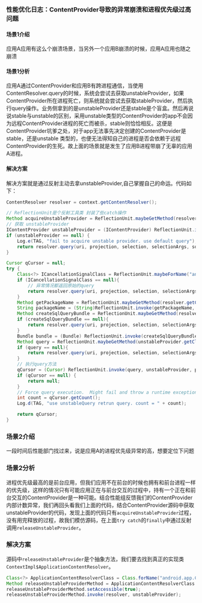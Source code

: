 ### 性能优化日志：ContentProvider导致的异常崩溃和进程优先级过高问题

#### 场景1介绍
应用A应用有这么个崩溃场景，当另外一个应用B崩溃的时候，应用A应用也随之崩溃

#### 场景1分析
应用A通过ContentProvider和应用B有跨进程通信，当使用ContentResolver.query的时候，系统会尝试去获取unstableProvider，如果ContentProvider所在进程死亡，则系统就会尝试去获取stableProvider，然后执行query操作。业务侧拿到的是unstableProvider还是stable是个盲盒。然后再说说stable与unstable的区别，采用unstable类型的ContentProvider的app不会因为远程ContentProvider进程的死亡而被杀，stable则恰恰相反。这便是ContentProvider坑爹之处，对于app无法事先决定创建的ContentProvider是stable，还是unstable 类型的，也便无法得知自己的进程是否会依赖于远程ContentProvider的生死。故上面的场景就是发生了应用B进程带崩了无辜的应用A进程。

#### 解决方案
解决方案就是通过反射主动去拿unstableProvider,自己掌握自己的命运。代码如下：
```java
ContentResolver resolver = context.getContentResolver();

// ReflectionUnit是个反射工具类 封装了些catch操作
Method acquireUnstableProvider = ReflectionUnit.maybeGetMethod(resolver.getClass(),"acquireUnstableProvider", Uri.class);
// 获取 unstableProvider
IContentProvider unstableProvider = (IContentProvider) ReflectionUnit.invoke(acquireUnstableProvider, resolver, uri);
if (unstableProvider == null) {
    Log.e(TAG, "fail to acquire unstable provider. use default query");
    return resolver.query(uri, projection, selection, selectionArgs, sortOrder);
}

Cursor qCursor = null;
try {
    Class<?> ICancellationSignalClass = ReflectionUnit.maybeForName("android.os.ICancellationSignal");
    if (ICancellationSignalClass == null){
        // 异常情况都返回原始的query
        return resolver.query(uri, projection, selection, selectionArgs, sortOrder);
    }
    Method getPackageName = ReflectionUnit.maybeGetMethod(resolver.getClass(), "getPackageName");
    String packageName = (String)ReflectionUnit.invoke(getPackageName, resolver);
    Method createSqlQueryBundle = ReflectionUnit.maybeGetMethod(resolver.getClass(), "createSqlQueryBundle", String.class, String[].class, String.class);
    if (createSqlQueryBundle == null){
        return resolver.query(uri, projection, selection, selectionArgs, sortOrder);
    }
    Bundle bundle = (Bundle) ReflectionUnit.invoke(createSqlQueryBundle, resolver, selection, selectionArgs, sortOrder);
    Method query = ReflectionUnit.maybeGetMethod(unstableProvider.getClass(), "query", String.class, Uri.class, String[].class, Bundle.class, ICancellationSignalClass);
    if (query == null){
        return resolver.query(uri, projection, selection, selectionArgs, sortOrder);
    }
    // 执行query方法
    qCursor = (Cursor) ReflectionUnit.invoke(query, unstableProvider, packageName, uri, projection, bundle, null);
    if (qCursor == null) {
        return null;
    }
    // Force query execution.  Might fail and throw a runtime exception here.
    int count = qCursor.getCount();
    Log.d(TAG, "use unstableQuery retrun query. count = " + count);

    return qCursor;
}
```

### 场景2介绍
一段时间后性能部门找过来，说是应用A的进程优先级异常的高，想要定位下问题

### 场景2分析
进程优先级最高的是前台应用，但我们应用不在前台的时候也拥有和前台进程一样的优先级，这样的情况只有可能应用正在与前台交互的过程中，持有一个正在和前台交互的ContentProvider是一种可能。结合性能组反馈我们的ContentProvider内部计数异常，我们再回头看我们上面的代码，结合ContentProvider源码中获取unstableProvider的代码，发现上面的代码只有`acquireUnstableProvider`过程，没有用完释放的过程，故我们模仿源码，在上面`try catch`的`finally`中通过反射调用`releaseUnstableProvider`。

### 解决方案
源码中`releaseUnstableProvider`是个抽象方法，我们要去找到真正的实现类`ContextImpl$ApplicationContentResolver`。

```java
Class<?> ApplicationContentResolverClass = Class.forName("android.app.ContextImpl$ApplicationContentResolver");
Method releaseUnstableProviderMethod = ApplicationContentResolverClass.getMethod("releaseUnstableProvider", IContentProvider.class);
releaseUnstableProviderMethod.setAccessible(true);
releaseUnstableProviderMethod.invoke(resolver, unstableProvider);
```
